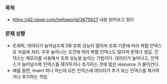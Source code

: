 ### 목적
- https://d2.naver.com/helloworld/3675627 내용 읽어보고 정리

### 문제 상황
- 트래픽, 데이터가 늘어날수록 DB 조회 성능이 떨어져 조회 기준에 따라 복합 인덱스로 처음에 처리. 추후 늘어나는 조건에 따라 복합 인덱스도 많아져 문제가 생김. 인덱스는 메모리를 사용해서 조회 성능을 높이는 기법이다. 데이터가 늘어나고, 인덱스가 늘어날수록 인덱스를 제거하거나 추가하는 것에 많은 resource 가 들어간다.
- 예를 들면, insert 하나 하는데 모든 인덱스에 데이터가 추가 또는 인덱스를 제거하거나 추가하는 작업
